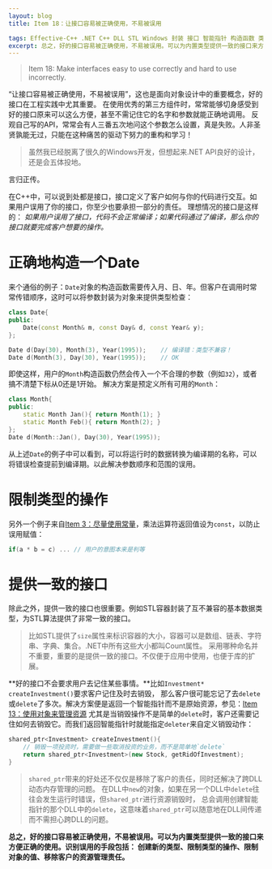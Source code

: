 ```yaml
---
layout: blog
title: Item 18：让接口容易被正确使用，不易被误用

tags: Effective-C++ .NET C++ DLL STL Windows 封装 接口 智能指针 构造函数 类型检查 
excerpt: 总之，好的接口容易被正确使用，不易被误用。可以为内置类型提供一致的接口来方便正确的使用。识别误用的手段包括：创建新的类型、限制类型的操作、限制对象的值、移除客户的资源管理责任。
---
```


> Item 18: Make interfaces easy to use correctly and hard to use incorrectly.

“让接口容易被正确使用，不易被误用”，这也是面向对象设计中的重要概念，好的接口在工程实践中尤其重要。
在使用优秀的第三方组件时，常常能够切身感受到好的接口原来可以这么方便，甚至不需记住它的名字和参数就能正确地调用。
反观自己写的API，常常会有人三番五次地问这个参数怎么设置，真是失败。人非圣贤孰能无过，只能在这种痛苦的驱动下努力的重构和学习！

> 虽然我已经脱离了很久的Windows开发，但想起来.NET API良好的设计，还是会五体投地。

言归正传。

在C++中，可以说到处都是接口，接口定义了客户如何与你的代码进行交互。如果用户误用了你的接口，你至少也要承担一部分的责任。
理想情况的接口是这样的：
*如果用户误用了接口，代码不会正常编译；如果代码通过了编译，那么你的接口就要完成客户想要的操作。*

<!--more-->

# 正确地构造一个Date

来个通俗的例子：`Date`对象的构造函数需要传入月、日、年。但客户在调用时常常传错顺序，这时可以将参数封装为对象来提供类型检查：

```cpp
class Date{
public:
    Date(const Month& m, const Day& d, const Year& y);
};

Date d(Day(30), Month(3), Year(1995));    // 编译错：类型不兼容！
Date d(Month(3), Day(30), Year(1995));    // OK
```

即使这样，用户的`Month`构造函数仍然会传入一个不合理的参数（例如`32`），或者搞不清楚下标从0还是1开始。
解决方案是预定义所有可用的`Month`：

```cpp
class Month{
public:
    static Month Jan(){ return Month(1); }
    static Month Feb(){ return Month(2); }
};
Date d(Month::Jan(), Day(30), Year(1995));
```

从上述`Date`的例子中可以看到，可以将运行时的数据转换为编译期的名称，可以将错误检查提前到编译期。以此解决参数顺序和范围的误用。

# 限制类型的操作

另外一个例子来自[Item 3：尽量使用常量][const]，乘法运算符返回值设为`const`，以防止误用赋值：

```cpp
if(a * b = c) ... // 用户的意图本来是判等
```

# 提供一致的接口

除此之外，提供一致的接口也很重要。例如STL容器封装了互不兼容的基本数据类型，为STL算法提供了非常一致的接口。

> 比如STL提供了`size`属性来标识容器的大小，容器可以是数组、链表、字符串、字典、集合。.NET中所有这些大小都叫Count属性。
采用哪种命名并不重要，重要的是提供一致的接口。不仅便于应用中使用，也便于库的扩展。

**好的接口不会要求用户去记住某些事情。**比如`Investment* createInvestment()`要求客户记住及时去销毁，
那么客户很可能忘记了去`delete`或`delete`了多次。解决方案便是返回一个智能指针而不是原始资源，参见：[Item 13：使用对象来管理资源][res]
尤其是当销毁操作不是简单的`delete`时，客户还需要记住如何去销毁它。而我们返回智能指针时就能指定`deleter`来自定义销毁动作：

```cpp
shared_ptr<Investment> createInvestment(){
    // 销毁一项投资时，需要做一些取消投资的业务，而不是简单地`delete`
    return shared_ptr<Investment>(new Stock, getRidOfInvestment);
}
```

> `shared_ptr`带来的好处还不仅仅是移除了客户的责任，同时还解决了跨DLL动态内存管理的问题。
> 在DLL中`new`的对象，如果在另一个DLL中`delete`往往会发生运行时错误，但`shared_ptr`进行资源销毁时，
> 总会调用创建智能指针的那个DLL中的`delete`，这意味着`shared_ptr`可以随意地在DLL间传递而不需担心跨DLL的问题。

**总之，好的接口容易被正确使用，不易被误用。可以为内置类型提供一致的接口来方便正确的使用。识别误用的手段包括：
创建新的类型、限制类型的操作、限制对象的值、移除客户的资源管理责任。**

[const]: /2015/07/21/effective-cpp-3.html
[res]: /2015/08/02/effective-cpp-13.html
